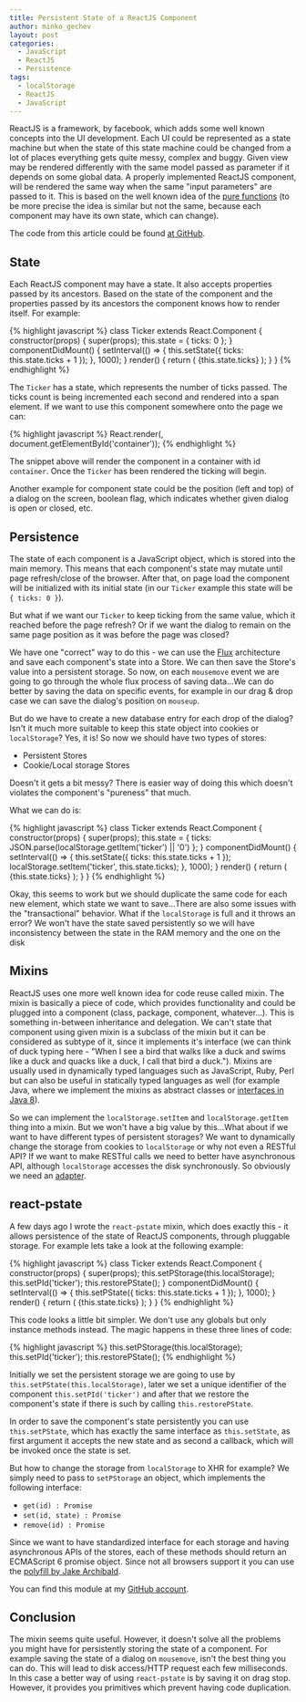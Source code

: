 ```yaml
---
title: Persistent State of a ReactJS Component
author: minko_gechev
layout: post
categories:
  - JavaScript
  - ReactJS
  - Persistence
tags:
  - localStorage
  - ReactJS
  - JavaScript
---
```


ReactJS is a framework, by facebook, which adds some well known concepts into the UI development. Each UI could be represented as a state machine but when the state of this state machine could be changed from a lot of places everything gets quite messy, complex and buggy. Given view may be rendered differently with the same model passed as parameter if it depends on some global data. A properly implemented ReactJS component, will be rendered the same way when the same "input parameters" are passed to it. This is based on the well known idea of the [pure functions](https://en.wikipedia.org/wiki/Pure_function) (to be more precise the idea is similar but not the same, because each component may have its own state, which can change).

The code from this article could be found [at GitHub](https://github.com/mgechev/react-pstate).

## State

Each ReactJS component may have a state. It also accepts properties passed by its ancestors. Based on the state of the component and the properties passed by its ancestors the component knows how to render itself. For example:

{% highlight javascript %}
class Ticker extends React.Component {
  constructor(props) {
    super(props);
    this.state = {
      ticks: 0
    };
  }
  componentDidMount() {
    setInterval(() => {
      this.setState({
        ticks: this.state.ticks + 1
      });
    }, 1000);
  }
  render() {
    return (
      <span>{this.state.ticks}</span>
    );
  }
}
{% endhighlight %}

The `Ticker` has a state, which represents the number of ticks passed. The ticks count is being incremented each second and rendered into a span element.
If we want to use this component somewhere onto the page we can:

{% highlight javascript %}
React.render(<Ticker></Ticker>, document.getElementById('container'));
{% endhighlight %}

The snippet above will render the component in a container with id `container`. Once the `Ticker` has been rendered the ticking will begin.

Another example for component state could be the position (left and top) of a dialog on the screen, boolean flag, which indicates whether given dialog is open or closed, etc.

## Persistence

The state of each component is a JavaScript object, which is stored into the main memory. This means that each component's state may mutate until page refresh/close of the browser. After that, on page load the component will be initialized with its initial state (in our `Ticker` example this state will be `{ ticks: 0 }`).

But what if we want our `Ticker` to keep ticking from the same value, which it reached before the page refresh? Or if we want the dialog to remain on the same page position as it was before the page was closed?

We have one "correct" way to do this - we can use the [Flux](https://facebook.github.io/flux/docs/overview.html) architecture and save each component's state into a Store. We can then save the Store's value into a persistent storage. So now, on each `mousemove` event we are going to go through the whole flux process of saving data...We can do better by saving the data on specific events, for example in our drag & drop case we can save the dialog's position on `mouseup`.

But do we have to create a new database entry for each drop of the dialog? Isn't it much more suitable to keep this state object into cookies or `localStorage`? Yes, it is! So now we should have two types of stores:

- Persistent Stores
- Cookie/Local storage Stores

Doesn't it gets a bit messy? There is easier way of doing this which doesn't violates the component's "pureness" that much.

What we can do is:

{% highlight javascript %}
class Ticker extends React.Component {
  constructor(props) {
    super(props);
    this.state = {
      ticks: JSON.parse(localStorage.getItem('ticker') || '0')
    };
  }
  componentDidMount() {
    setInterval(() => {
      this.setState({
        ticks: this.state.ticks + 1
      });
      localStorage.setItem('ticker', this.state.ticks);
    }, 1000);
  }
  render() {
    return (
      <span>{this.state.ticks}</span>
    );
  }
}
{% endhighlight %}

Okay, this seems to work but we should duplicate the same code for each new element, which state we want to save...There are also some issues with the "transactional" behavior. What if the `localStorage` is full and it throws an error? We won't have the state saved persistently so we will have inconsistency between the state in the RAM memory and the one on the disk

## Mixins

ReactJS uses one more well known idea for code reuse called mixin. The mixin is basically a piece of code, which provides functionality and could be plugged into a component (class, package, component, whatever...). This is something in-between inheritance and delegation. We can't state that component using given mixin is a subclass of the mixin but it can be considered as subtype of it, since it implements it's interface (we can think of duck typing here - "When I see a bird that walks like a duck and swims like a duck and quacks like a duck, I call that bird a duck."). Mixins are usually used in dynamically typed languages such as JavaScript, Ruby, Perl but can also be useful in statically typed languages as well (for example Java, where we implement the mixins as abstract classes or [interfaces in Java 8](https://kerflyn.wordpress.com/2012/07/09/java-8-now-you-have-mixins/)).

So we can implement the `localStorage.setItem` and `localStorage.getItem` thing into a mixin. But we won't have a big value by this...What about if we want to have different types of persistent storages? We want to dynamically change the storage from cookies to `localStorage` or why not even a RESTful API? If we want to make RESTful calls we need to better have asynchronous API, although `localStorage` accesses the disk synchronously. So obviously we need an [adapter](https://en.wikipedia.org/wiki/Adapter_pattern).

## react-pstate

A few days ago I wrote the `react-pstate` mixin, which does exactly this - it allows persistence of the state of ReactJS components, through pluggable storage. For example lets take a look at the following example:

{% highlight javascript %}
class Ticker extends React.Component {
  constructor(props) {
    super(props);
    this.setPStorage(this.localStorage);
    this.setPId('ticker');
    this.restorePState();
  }
  componentDidMount() {
    setInterval(() => {
      this.setPState({
        ticks: this.state.ticks + 1
      });
    }, 1000);
  }
  render() {
    return (
      <span>{this.state.ticks}</span>
    );
  }
}
{% endhighlight %}

This code looks a little bit simpler. We don't use any globals but only instance methods instead. The magic happens in these three lines of code:

{% highlight javascript %}
this.setPStorage(this.localStorage);
this.setPId('ticker');
this.restorePState();
{% endhighlight %}

Initially we set the persistent storage we are going to use by `this.setPState(this.localStorage)`, later we set a unique identifier of the component `this.setPId('ticker')` and after that we restore the component's state if there is such by calling `this.restorePState`.

In order to save the component's state persistently you can use `this.setPState`, which has exactly the same interface as `this.setState`, as first argument it accepts the new state and as second a callback, which will be invoked once the state is set.

But how to change the storage from `localStorage` to XHR for example? We simply need to pass to `setPStorage` an object, which implements the following interface:

- `get(id) : Promise`
- `set(id, state) : Promise`
- `remove(id) : Promise`

Since we want to have standardized interface for each storage and having asynchronous APIs of the stores, each of these methods should return an ECMAScript 6 promise object. Since not all browsers support it you can use the [polyfill by Jake Archibald](https://github.com/jakearchibald/es6-promise).

You can find this module at my [GitHub account](https://github.com/mgechev/react-pstate).

## Conclusion

The mixin seems quite useful. However, it doesn't solve all the problems you might have for persistently storing the state of a component. For example saving the state of a dialog on `mousemove`, isn't the best thing you can do. This will lead to disk access/HTTP request each few milliseconds. In this case a better way of using `react-pstate` is by saving it on drag stop. However, it provides you primitives which prevent having code duplication.
